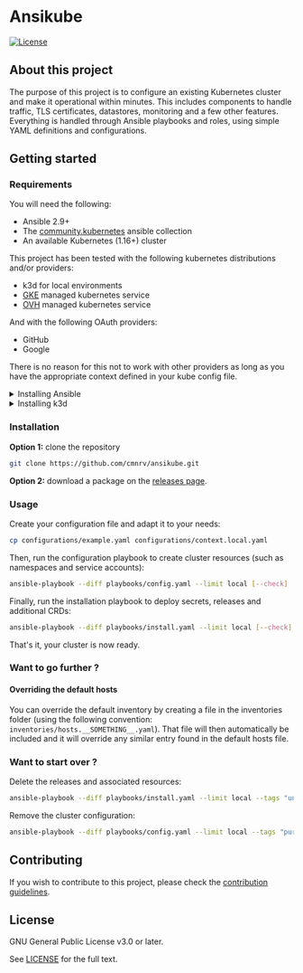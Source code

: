 # Ansikube

[![License](https://img.shields.io/badge/License-GPLv3-informational.svg)](https://opensource.org/licenses/gpl-3.0)

## About this project

The purpose of this project is to configure an existing Kubernetes cluster and make it operational within minutes. This includes components to handle traffic, TLS certificates, datastores, monitoring and a few other features. Everything is handled through Ansible playbooks and roles, using simple YAML definitions and configurations.

## Getting started
### Requirements

You will need the following:

* Ansible 2.9+
* The [community.kubernetes](https://github.com/ansible-collections/community.kubernetes/) ansible collection
* An available Kubernetes (1.16+) cluster

This project has been tested with the following kubernetes distributions and/or providers:
* k3d for local environments
* [GKE](https://cloud.google.com/kubernetes-engine) managed kubernetes service
* [OVH](https://www.ovhcloud.com/fr/public-cloud/kubernetes/) managed kubernetes service

And with the following OAuth providers:
* GitHub
* Google

There is no reason for this not to work with other providers as long as you have the appropriate context defined in your kube config file.

<details>
  <summary>Installing Ansible</summary>

```sh
pip3 install --upgrade pip
pip3 install openshift
pip3 install ansible-base
pip3 install ansible
ansible-galaxy collection install community.kubernetes
```
</details>

<details>
  <summary>Installing k3d</summary>

```sh
export K3D_INSTALL_DIR=~/.local/bin # optional
curl -s https://raw.githubusercontent.com/rancher/k3d/main/install.sh | bash

k3d cluster create local \
--agents 2 --no-lb \
--port 80:80@server[0] --port 443:443@server[0] \
--k3s-server-arg "--no-deploy=traefik"
```
</details>

### Installation

**Option 1:** clone the repository
```sh
git clone https://github.com/cmnrv/ansikube.git
```
**Option 2:** download a package on the [releases page](https://github.com/cmnrv/ansikube/releases).

### Usage

Create your configuration file and adapt it to your needs:
```sh
cp configurations/example.yaml configurations/context.local.yaml
```

Then, run the configuration playbook to create cluster resources (such as namespaces and service accounts):
```sh
ansible-playbook --diff playbooks/config.yaml --limit local [--check]
```

Finally, run the installation playbook to deploy secrets, releases and additional CRDs:
```sh
ansible-playbook --diff playbooks/install.yaml --limit local [--check]
```

That's it, your cluster is now ready.

### Want to go further ?

#### Overriding the default hosts

You can override the default inventory by creating a file in the inventories folder (using the following convention: `inventories/hosts.__SOMETHING__.yaml`). That file will then automatically be included and it will override any similar entry found in the default hosts file.

### Want to start over ?

Delete the releases and associated resources:
```sh
ansible-playbook --diff playbooks/install.yaml --limit local --tags "uninstall" [--check]
```

Remove the cluster configuration:
```sh
ansible-playbook --diff playbooks/config.yaml --limit local --tags "purge" [--check]
```

## Contributing

If you wish to contribute to this project, please check the [contribution guidelines](./CONTRIBUTING.md).

## License

GNU General Public License v3.0 or later.

See [LICENSE](./LICENSE) for the full text.
